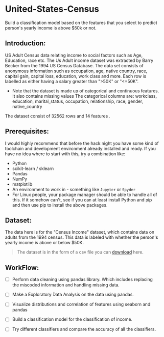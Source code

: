 # United-States-Census
Build a classification model based on the features that you select to predict person's yearly income is above $50k or not.

## Introduction:
US Adult Census data relating income to social factors such as Age, Education, race etc. The Us Adult income dataset was extracted by Barry Becker from the 1994 US Census Database. The data set consists of anonymous information such as occupation, age, native country, race, capital gain, capital loss, education, work class and more. Each row is labelled as either having a salary greater than ">50K" or "<=50K".
- Note that the dataset is made up of categorical and continuous features. It also contains missing values The categorical columns are: workclass, education, marital_status, occupation, relationship, race, gender, native_country

The dataset consist of 32562 rows and 14 features .
## Prerequisites:
I would highly recommend that before the hack night you have some kind of toolchain and development environment already installed and ready. If you have no idea where to start with this, try a combination like:
* Python
* scikit-learn / sklearn
* Pandas
* NumPy
* matplotlib
* An environment to work in - something like `Jupyter` or `Spyder`
* For Linux people, your package manager should be able to handle all of this. If it somehow can't, see if you can at least install Python and pip and then use pip to install the above packages.

## Dataset:
The data here is for the "Census Income" dataset, which contains data on adults from the 1994 census. This data is labeled with whether the person's yearly income is above or below $50K.
> The dataset is in the form of a csv file you can [download](https://drive.google.com/open?id=1yWtGQjyd_ryTnR0S6P2sl91GmYfPewzz) here.

## WorkFlow:
- [ ] Perform data cleaning using pandas library. Which includes replacing the miscoded information and handling missing data.
- [ ] Make a Exploratory Data Analysis on the data using pandas.
- [ ] Visualize distributions and correlation of features using seaborn and pandas
- [ ] Build a classification model for the classification of income.
- [ ] Try different classifiers and compare the accuracy of all the classifiers.


